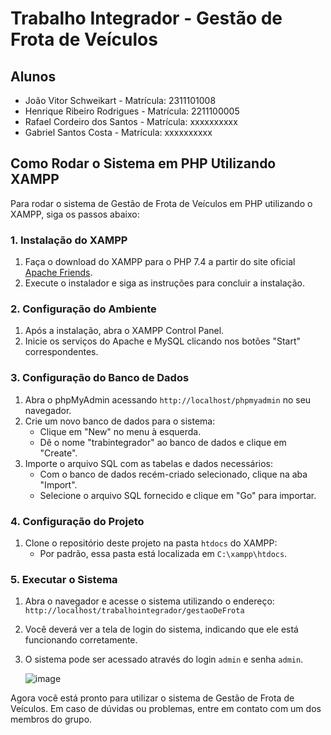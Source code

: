 # Trabalho Integrador - Gestão de Frota de Veículos

## Alunos
- João Vitor Schweikart - Matrícula: 2311101008
- Henrique Ribeiro Rodrigues - Matrícula: 2211100005
- Rafael Cordeiro dos Santos - Matrícula: xxxxxxxxxx
- Gabriel Santos Costa - Matrícula: xxxxxxxxxx

## Como Rodar o Sistema em PHP Utilizando XAMPP

Para rodar o sistema de Gestão de Frota de Veículos em PHP utilizando o XAMPP, siga os passos abaixo:

### 1. Instalação do XAMPP
1. Faça o download do XAMPP para o PHP 7.4 a partir do site oficial [Apache Friends](https://sourceforge.net/projects/xampp/files/XAMPP%20Windows/7.4.33/).
2. Execute o instalador e siga as instruções para concluir a instalação.

### 2. Configuração do Ambiente
1. Após a instalação, abra o XAMPP Control Panel.
2. Inicie os serviços do Apache e MySQL clicando nos botões "Start" correspondentes.

### 3. Configuração do Banco de Dados
1. Abra o phpMyAdmin acessando `http://localhost/phpmyadmin` no seu navegador.
2. Crie um novo banco de dados para o sistema:
   - Clique em "New" no menu à esquerda.
   - Dê o nome "trabintegrador" ao banco de dados e clique em "Create".
3. Importe o arquivo SQL com as tabelas e dados necessários:
   - Com o banco de dados recém-criado selecionado, clique na aba "Import".
   - Selecione o arquivo SQL fornecido e clique em "Go" para importar.

### 4. Configuração do Projeto
1. Clone o repositório deste projeto na pasta `htdocs` do XAMPP:
   - Por padrão, essa pasta está localizada em `C:\xampp\htdocs`.

### 5. Executar o Sistema
1. Abra o navegador e acesse o sistema utilizando o endereço: `http://localhost/trabalhointegrador/gestaoDeFrota`
2. Você deverá ver a tela de login do sistema, indicando que ele está funcionando corretamente.
3. O sistema pode ser acessado através do login `admin` e senha `admin`.
   
   ![image](https://github.com/joaoschweikart/trabalhoIntegrador/assets/100777351/c2681217-53ec-4a94-8a9f-70ef64686d44)


Agora você está pronto para utilizar o sistema de Gestão de Frota de Veículos. Em caso de dúvidas ou problemas, entre em contato com um dos membros do grupo.
